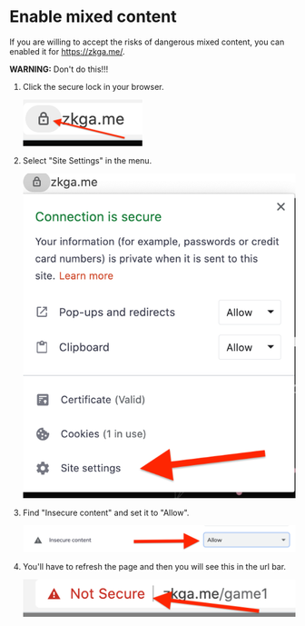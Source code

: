 # Enable mixed content

If you are willing to accept the risks of dangerous mixed content, you can enabled it for https://zkga.me/.

__WARNING:__ Don't do this!!!

1. Click the secure lock in your browser.

   ![](screenshots/insecure-1.png)

2. Select "Site Settings" in the menu.

   ![](screenshots/insecure-2.png)

3. Find "Insecure content" and set it to "Allow".

   ![](screenshots/insecure-3.png)

4. You'll have to refresh the page and then you will see this in the url bar.

   ![](screenshots/insecure-4.png)

